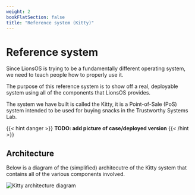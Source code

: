 ```yaml
---
weight: 2
bookFlatSection: false
title: "Reference system (Kitty)"
---
```


# Reference system

Since LionsOS is trying to be a fundamentally different operating system,
we need to teach people how to properly use it.

The purpose of this reference system is to show off a real, deployable
system using all of the components that LionsOS provides.

The system we have built is called the Kitty, it is a Point-of-Sale (PoS)
system intended to be used for buying snacks in the Trustworthy Systems
Lab.

{{< hint danger >}}
**TODO: add picture of case/deployed version**
{{< /hint >}}

## Architecture

Below is a diagram of the (simplified) architecutre of the Kitty system that contains
all of the various components involved.

![Kitty architecture diagram](/kitty_architecture.svg)
